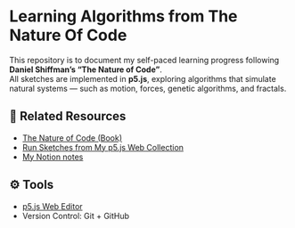 # Learning Algorithms from The Nature Of Code

This repository is to document my self-paced learning progress following **Daniel Shiffman’s “The Nature of Code”**.  
All sketches are implemented in **p5.js**, exploring algorithms that simulate natural systems — such as motion, forces, genetic algorithms, and fractals.

## 🔗 Related Resources
- [The Nature of Code (Book)](https://natureofcode.com/)
- [Run Sketches from My p5.js Web Collection](https://editor.p5js.org/yourusername/collections/yourcollectionid)
- [My Notion notes](https://panoramic-gateway-605.notion.site/The-Nature-of-Code-Notes-2844b925a02880f3baeae2c7bd7226d4)

## ⚙️ Tools
- [p5.js Web Editor](https://editor.p5js.org/)
- Version Control: Git + GitHub
